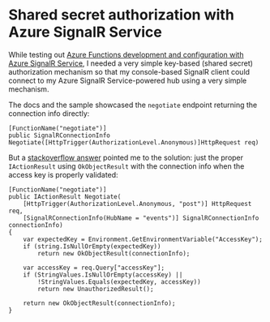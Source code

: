 # Shared secret authorization with Azure SignalR Service

While testing out [Azure Functions development and configuration with Azure SignalR Service](https://docs.microsoft.com/en-us/azure/azure-signalr/signalr-concept-serverless-development-config#negotiate-experience-in-class-based-model), I needed a very simple key-based \(shared secret\) authorization mechanism so that my console-based SignalR client could connect to my Azure SignalR Service-powered hub using a very simple mechanism. 

The docs and the sample showcased the `negotiate` endpoint returning the connection info directly:

```text
[FunctionName("negotiate")]
public SignalRConnectionInfo Negotiate([HttpTrigger(AuthorizationLevel.Anonymous)]HttpRequest req)
```

But a [stackoverflow answer](https://stackoverflow.com/a/55586165/24684) pointed me to the solution: just the proper `IActionResult` using `OkObjectResult` with the connection info when the access key is properly validated:

```text
[FunctionName("negotiate")]
public IActionResult Negotiate(
    [HttpTrigger(AuthorizationLevel.Anonymous, "post")] HttpRequest req,
    [SignalRConnectionInfo(HubName = "events")] SignalRConnectionInfo connectionInfo)
{
    var expectedKey = Environment.GetEnvironmentVariable("AccessKey");
    if (string.IsNullOrEmpty(expectedKey))
        return new OkObjectResult(connectionInfo);

    var accessKey = req.Query["accessKey"];
    if (StringValues.IsNullOrEmpty(accessKey) ||
        !StringValues.Equals(expectedKey, accessKey))
        return new UnauthorizedResult();

    return new OkObjectResult(connectionInfo);
}
```









